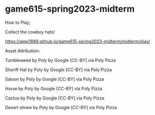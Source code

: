 # game615-spring2023-midterm

How to Play; 

Collect the cowboy hats! 

https://alexj1889.github.io/game615-spring2023-midterm/midterm/play/
 
Asset Attribution: 

Tumbleweed by Poly by Google [CC-BY] via Poly Pizza

Sheriff Hat by Poly by Google [CC-BY] via Poly Pizza

Saloon by Poly by Google [CC-BY] via Poly Pizza

Horse by Poly by Google [CC-BY] via Poly Pizza

Cactus by Poly by Google [CC-BY] via Poly Pizza

Desert shrew by Poly by Google [CC-BY] via Poly Pizza
